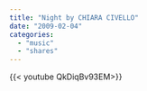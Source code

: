```yaml
---
title: "Night by CHIARA CIVELLO"
date: "2009-02-04"
categories:
  - "music"
  - "shares"
---
```


<div style="width: 70vw;">{{< youtube QkDiqBv93EM>}}</div>
